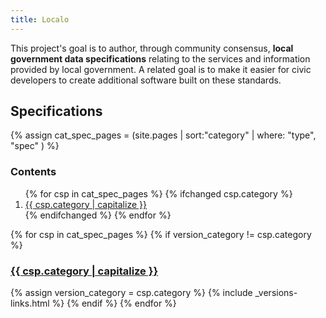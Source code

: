 ```yaml
---
title: Localo
---
```

This project's goal is to author, through community consensus, **local government data specifications** relating to the services and information provided by local government. A related goal is to make it easier for civic developers to create additional software built on these standards.

## Specifications

{% assign cat_spec_pages = (site.pages | sort:"category" | where: "type", "spec" ) %}

<div class="row">
  <div class="col-xs-4">
    <nav>
      <h3>Contents</h3>
      <ol class="list-group">
      {% for csp in cat_spec_pages %}
        {% ifchanged csp.category %}
          <li class="list-group-item"><a href="#{{ csp.category }}">{{ csp.category | capitalize }}</a></li>
        {% endifchanged %}
      {% endfor %}
      </ol>
    </nav>
  </div>

  <div class="col-xs-8">
      {% for csp in cat_spec_pages %}
        {% if version_category != csp.category %}
          <h3 id="#{{ csp.category }}"><a href="{{ csp.category }}/">{{ csp.category | capitalize }}</a></h3>
          {% assign version_category = csp.category %}
          {% include _versions-links.html %}
        {% endif %}
      {% endfor %}
  </div>
</div>